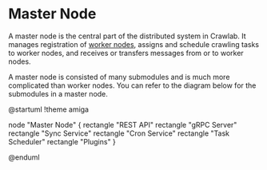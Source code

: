# Master Node

A master node is the central part of the distributed system in Crawlab. It manages registration of [worker nodes](worker-node.md),
assigns and schedule crawling tasks to worker nodes, and receives or transfers messages from or to worker nodes.

A master node is consisted of many submodules and is much more complicated than worker nodes. You can refer to the
diagram below for the submodules in a master node.

@startuml
!theme amiga

node "Master Node" {
rectangle "REST API"
rectangle "gRPC Server"
rectangle "Sync Service"
rectangle "Cron Service"
rectangle "Task Scheduler"
rectangle "Plugins"
}

@enduml

